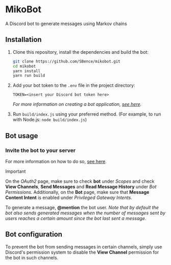 # MikoBot

A Discord bot to generate messages using Markov chains

## Installation

1. Clone this repository, install the dependencies and build the bot:

   ```sh
   git clone https://github.com/SBence/mikobot.git
   cd mikobot
   yarn install
   yarn run build
   ```

2. Add your bot token to the `.env` file in the project directory:

   ```properties
   TOKEN=<insert your Discord bot token here>
   ```

   _For more information on creating a bot application, [see here](https://discord.com/developers/docs/getting-started#creating-an-app)._

3. Run `build/index.js` using your preferred method. (For example, to run with Node.js: `node build/index.js`)

## Bot usage

### Invite the bot to your server

For more information on how to do so, [see here](https://discord.com/developers/docs/getting-started#adding-scopes-and-permissions).

> [!IMPORTANT]
> On the _OAuth2_ page, make sure to check **bot** under _Scopes_ and check **View Channels**, **Send Messages** and **Read Message History** under _Bot Permissions_. Additionally, on the **Bot** page, make sure that **Message Content Intent** is enabled under _Privileged Gateway Intents_.

To generate a message, **@mention** the bot user. _Note that by default the bot also sends generated messages when the number of messages sent by users reaches a certain amount since the bot last sent a message._

## Bot configuration

To prevent the bot from sending messages in certain channels, simply use Discord's permission system to disable the **View Channel** permission for the bot in such channels.
